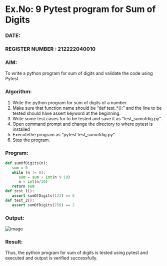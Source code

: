 # Ex.No: 9  Pytest program for Sum of Digits 

### DATE:                                                                            
### REGISTER NUMBER : 212222040010
### AIM: 
To write a python program for sum of digits and validate the code using Pytest. 
### Algorithm:

1. Write the python program for sum of digits of a number. 
2. Make sure that function name should be “def test_*():” and the line to be tested 
should have assert keyword at the beginning. 
3. Write some test cases for to be tested and save it as “test_sumofdig.py”. 
4. Open command prompt and change the directory to where pytest is installed
5. Executethe program as “pytest test_sumofdig.py”. 
6. Stop the program.

### Program:

```py
def sumOfDigits(n):
   sum = 0
   while (n != 0):
      sum = sum + int(n % 10)
      n = int(n/10)
   return sum
def test_1():
   assert sumOfDigits(123) == 6
def test_2():
   assert sumOfDigits(256) == 2
```










### Output:
![image](https://github.com/user-attachments/assets/eb0978b1-6ede-45f5-9fa2-f90eab8b1ad6)



### Result:
Thus, the python program for sum of digits is tested using pytest and executed and output is verified successfully.

